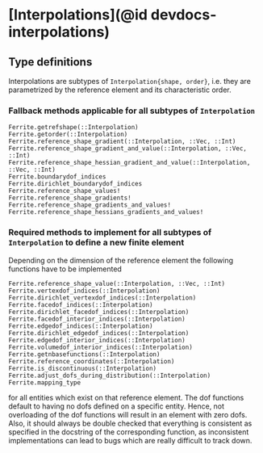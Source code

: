 # [Interpolations](@id devdocs-interpolations)

## Type definitions

Interpolations are subtypes of `Interpolation{shape, order}`, i.e. they are
parametrized by the reference element and its characteristic order.

### Fallback methods applicable for all subtypes of `Interpolation`

```@docs
Ferrite.getrefshape(::Interpolation)
Ferrite.getorder(::Interpolation)
Ferrite.reference_shape_gradient(::Interpolation, ::Vec, ::Int)
Ferrite.reference_shape_gradient_and_value(::Interpolation, ::Vec, ::Int)
Ferrite.reference_shape_hessian_gradient_and_value(::Interpolation, ::Vec, ::Int)
Ferrite.boundarydof_indices
Ferrite.dirichlet_boundarydof_indices
Ferrite.reference_shape_values!
Ferrite.reference_shape_gradients!
Ferrite.reference_shape_gradients_and_values!
Ferrite.reference_shape_hessians_gradients_and_values!
```

### Required methods to implement for all subtypes of `Interpolation` to define a new finite element

Depending on the dimension of the reference element the following functions have to be implemented

```@docs
Ferrite.reference_shape_value(::Interpolation, ::Vec, ::Int)
Ferrite.vertexdof_indices(::Interpolation)
Ferrite.dirichlet_vertexdof_indices(::Interpolation)
Ferrite.facedof_indices(::Interpolation)
Ferrite.dirichlet_facedof_indices(::Interpolation)
Ferrite.facedof_interior_indices(::Interpolation)
Ferrite.edgedof_indices(::Interpolation)
Ferrite.dirichlet_edgedof_indices(::Interpolation)
Ferrite.edgedof_interior_indices(::Interpolation)
Ferrite.volumedof_interior_indices(::Interpolation)
Ferrite.getnbasefunctions(::Interpolation)
Ferrite.reference_coordinates(::Interpolation)
Ferrite.is_discontinuous(::Interpolation)
Ferrite.adjust_dofs_during_distribution(::Interpolation)
Ferrite.mapping_type
```

for all entities which exist on that reference element. The dof functions default to having no
dofs defined on a specific entity. Hence, not overloading of the dof functions will result in an
element with zero dofs. Also, it should always be double checked that everything is consistent as
specified in the docstring of the corresponding function, as inconsistent implementations can
lead to bugs which are really difficult to track down.
